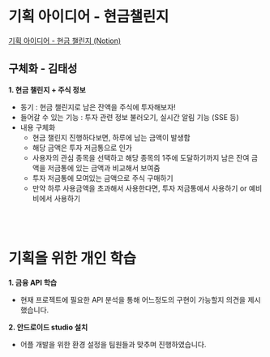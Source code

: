 # 기획 아이디어 - 현금챌린지
[기획 아이디어 - 현금 챌린지 (Notion)](https://ssafy-study-daejeon-class4.notion.site/5a64edef4ef24d53b7236660c8b9f8cd)
<br />

## 구체화 - 김태성

**1. 현금 챌린지 + 주식 정보**

- 동기 : 현금 챌린지로 남은 잔액을 주식에 투자해보자!
- 들어갈 수 있는 기능 : 투자 관련 정보 불러오기, 실시간 알림 기능 (SSE 등)
- 내용 구체화
    - 현금 챌린지 진행하다보면, 하루에 남는 금액이 발생함
    - 해당 금액은 투자 저금통으로 인가
    - 사용자의 관심 종목을 선택하고 해당 종목의 1주에 도달하기까지 남은 잔여 금액을 저금통에 있는 금액과 비교해서 보여줌
    - 투자 저금통에 모여있는 금액으로 주식 구매하기
    - 만약 하루 사용금액을 초과해서 사용한다면, 투자 저금통에서 사용하기 or 예비비에서 사용하기
<br />
<br />

# 기획을 위한 개인 학습

**1. 금융 API 학습**

- 현재 프로젝트에 필요한 API 분석을 통해 어느정도의 구현이 가능할지 의견을 제시했습니다.

**2. 안드로이드 studio 설치**

- 어플 개발을 위한 환경 설정을 팀원들과 맞추며 진행하였습니다.

